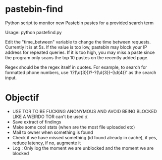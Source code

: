 pastebin-find
=============

Python script to monitor new Pastebin pastes for a provided search term

Usage: python pastefind.py 

Edit the "time_between" variable to change the time between requests. Currently it is at 5s. If the value is too low, pastebin may block your IP address for repeated queries. If it is too high, you may miss a paste since the program only scans the top 10 pastes on the recently added page.

Regex should be the regex itself in quotes. For example, to search for formatted phone numbers, use '\(?(\d{3})\)?-?(\d{3})-(\d{4})' as the search input.

Objectif
========

+ USE TOR TO BE FUCKING ANONYMOUS AND AVOID BEING BLOCKED LIKE A WEIRDO
  TOR can't be used :(
+ Save extract of findings
+ Make some cool stats (when are the most file uploaded etc)
+ Mail to owner when something is found
+ Check if we have missed something (id found already in cache), if yes, reduce latency, if no, augmente it
+ Log : Only log the moment we are unblocked and the moment we are blocked
